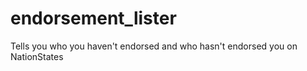# endorsement_lister
Tells you who you haven't endorsed and who hasn't endorsed you on NationStates
